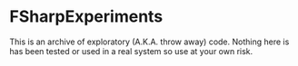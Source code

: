 # FSharpExperiments

This is an archive of exploratory (A.K.A. throw away) code. Nothing here is has been tested or used in a real system so use at your own risk.
